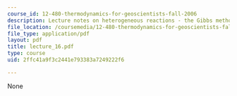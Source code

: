 ```yaml
---
course_id: 12-480-thermodynamics-for-geoscientists-fall-2006
description: Lecture notes on heterogeneous reactions - the Gibbs method.
file_location: /coursemedia/12-480-thermodynamics-for-geoscientists-fall-2006/2ffc41a9f3c2441e793383a7249222f6_lecture_16.pdf
file_type: application/pdf
layout: pdf
title: lecture_16.pdf
type: course
uid: 2ffc41a9f3c2441e793383a7249222f6

---
```

None